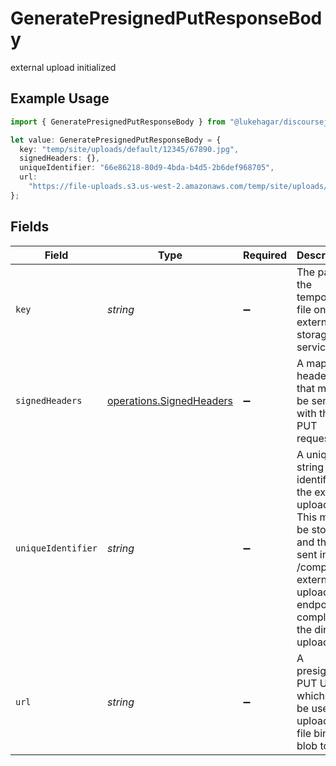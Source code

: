 # GeneratePresignedPutResponseBody

external upload initialized

## Example Usage

```typescript
import { GeneratePresignedPutResponseBody } from "@lukehagar/discoursejs/sdk/models/operations";

let value: GeneratePresignedPutResponseBody = {
  key: "temp/site/uploads/default/12345/67890.jpg",
  signedHeaders: {},
  uniqueIdentifier: "66e86218-80d9-4bda-b4d5-2b6def968705",
  url:
    "https://file-uploads.s3.us-west-2.amazonaws.com/temp/site/uploads/default/123/456.jpg?x-amz-acl=private&x-amz-meta-sha1-checksum=sha1&X-Amz-Algorithm=AWS4-HMAC-SHA256&X-Amz-Credential=AAAAus-west-2%2Fs3%2Faws4_request&X-Amz-Date=20211221T011246Z&X-Amz-Expires=600&X-Amz-SignedHeaders=host&X-Amz-Signature=12345678",
};
```

## Fields

| Field                                                                                                                                                                                                                                                                                                                     | Type                                                                                                                                                                                                                                                                                                                      | Required                                                                                                                                                                                                                                                                                                                  | Description                                                                                                                                                                                                                                                                                                               | Example                                                                                                                                                                                                                                                                                                                   |
| ------------------------------------------------------------------------------------------------------------------------------------------------------------------------------------------------------------------------------------------------------------------------------------------------------------------------- | ------------------------------------------------------------------------------------------------------------------------------------------------------------------------------------------------------------------------------------------------------------------------------------------------------------------------- | ------------------------------------------------------------------------------------------------------------------------------------------------------------------------------------------------------------------------------------------------------------------------------------------------------------------------- | ------------------------------------------------------------------------------------------------------------------------------------------------------------------------------------------------------------------------------------------------------------------------------------------------------------------------- | ------------------------------------------------------------------------------------------------------------------------------------------------------------------------------------------------------------------------------------------------------------------------------------------------------------------------- |
| `key`                                                                                                                                                                                                                                                                                                                     | *string*                                                                                                                                                                                                                                                                                                                  | :heavy_minus_sign:                                                                                                                                                                                                                                                                                                        | The path of the temporary file on the external storage service.                                                                                                                                                                                                                                                           | temp/site/uploads/default/12345/67890.jpg                                                                                                                                                                                                                                                                                 |
| `signedHeaders`                                                                                                                                                                                                                                                                                                           | [operations.SignedHeaders](../../../sdk/models/operations/signedheaders.md)                                                                                                                                                                                                                                               | :heavy_minus_sign:                                                                                                                                                                                                                                                                                                        | A map of headers that must be sent with the PUT request.                                                                                                                                                                                                                                                                  | {<br/>"x-amz-acl": "private",<br/>"x-amz-meta-sha1-checksum": "sha1"<br/>}                                                                                                                                                                                                                                                |
| `uniqueIdentifier`                                                                                                                                                                                                                                                                                                        | *string*                                                                                                                                                                                                                                                                                                                  | :heavy_minus_sign:                                                                                                                                                                                                                                                                                                        | A unique string that identifies the external upload. This must be stored and then sent in the /complete-external-upload endpoint to complete the direct upload.                                                                                                                                                           | 66e86218-80d9-4bda-b4d5-2b6def968705                                                                                                                                                                                                                                                                                      |
| `url`                                                                                                                                                                                                                                                                                                                     | *string*                                                                                                                                                                                                                                                                                                                  | :heavy_minus_sign:                                                                                                                                                                                                                                                                                                        | A presigned PUT URL which must be used to upload the file binary blob to.                                                                                                                                                                                                                                                 | https://file-uploads.s3.us-west-2.amazonaws.com/temp/site/uploads/default/123/456.jpg?x-amz-acl=private&x-amz-meta-sha1-checksum=sha1&X-Amz-Algorithm=AWS4-HMAC-SHA256&X-Amz-Credential=AAAAus-west-2%2Fs3%2Faws4_request&X-Amz-Date=20211221T011246Z&X-Amz-Expires=600&X-Amz-SignedHeaders=host&X-Amz-Signature=12345678 |